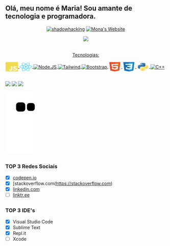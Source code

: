 ## Olá, meu nome é Maria! Sou amante de tecnologia e programadora.

<p align="center">
<a href="https://shadowhackers.ml/" target="blank"><img align="center" src="https://img.shields.io/badge/-Site Pessoal!-9400D3?style=for-the-badge&labelColor=9400D3" alt="shadowhacking"/></a>
  <a href="https://https://mona.worst.wtf/" target="blank"><img align="center" src="https://img.shields.io/badge/-Site da Mona!-60A5FA?style=for-the-badge&labelColor=60A5FA" alt="Mona's Website"/></a>
</p>

<div align="center">
  <a href="https://github.com/majudeveloper">
  <img height="180em" src="https://github-readme-stats.vercel.app/api/top-langs/?username=majudeveloper&layout=compact&langs_count=7&theme=dracula"/>
</div>
<div style="display: inline_block"><br>
  <p align="center">Tecnologias:</p>
  <img align="center" alt="JavaS-Maju" height="30" width="40" src="https://raw.githubusercontent.com/devicons/devicon/master/icons/javascript/javascript-plain.svg">
  <img align="center" alt="ReactJS-Maju" height="30" width="40" src="https://raw.githubusercontent.com/devicons/devicon/master/icons/react/react-original.svg">
  <img align="center" alt="Node.JS" height="40" width="80" src="https://img.shields.io/badge/Node.js-43853D?style=for-the-badge&logo=node.js&logoColor=white">
  <img align="center" alt="Tailwind" height="40" width="80" src="https://img.shields.io/badge/Tailwind_CSS-38B2AC?style=for-the-badge&logo=tailwind-css&logoColor=white">
  <img align="center" alt="Bootstrap" height="40" width="80" src="https://img.shields.io/badge/Bootstrap-563D7C?style=for-the-badge&logo=bootstrap&logoColor=white">
  <img align="center" alt="HTML" height="30" width="40" src="https://raw.githubusercontent.com/devicons/devicon/master/icons/html5/html5-original.svg">
  <img align="center" alt="CSS" height="30" width="40" src="https://raw.githubusercontent.com/devicons/devicon/master/icons/css3/css3-original.svg">
  <img align="center" alt="Python" height="30" width="40" src="https://raw.githubusercontent.com/devicons/devicon/master/icons/python/python-original.svg">
  <img align="center" alt="C++" height="40" width="80" src="https://img.shields.io/badge/C%2B%2B-00599C?style=for-the-badge&logo=c%2B%2B&logoColor=white">
</div>
  
  ##
  
<div> 
  <a href="https://instagram.com/majudeveloper" target="_blank"><img src="https://img.shields.io/badge/-Instagram-%23E4405F?style=for-the-badge&logo=instagram&logoColor=white" target="_blank"></a>
 <a href="https://discord.gg/vcPXBPmV6C" target="_blank"><img src="https://img.shields.io/badge/Discord-7289DA?style=for-the-badge&logo=discord&logoColor=white" target="_blank"></a> 
  <a href = "mailto:majuhacking@shadowhackers.cf"><img src="https://img.shields.io/badge/-Gmail-%23333?style=for-the-badge&logo=gmail&logoColor=white" target="_blank"></a>

  ![Snake animation](https://github.com/rafaballerini/rafaballerini/blob/output/github-contribution-grid-snake.svg)
  
  </div>
  
  ##

  ### TOP 3 Redes Sociais
  - [x] [codepen.io](https://codepen.io)
  - [x] [stackoverflow.com(https://stackoverflow.com)
  - [x] [linkedin.com](https://linkedin.com)
  - [ ] [linktr.ee](https://linktr.ee/)
  
  ##
  
  ### TOP 3 IDE's
  - [x] Visual Studio Code
  - [x] Sublime Text
  - [x] Repl.it
  - [ ] Xcode

  ##
  
  
